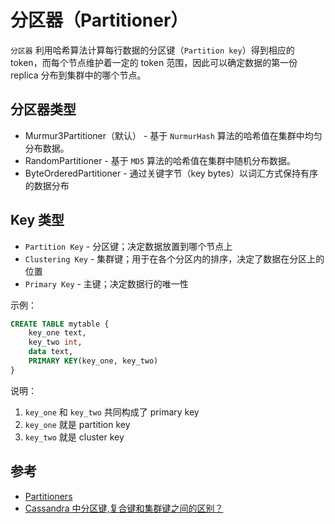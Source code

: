 # 分区器（Partitioner）

`分区器` 利用哈希算法计算每行数据的分区键（`Partition key`）得到相应的 token，而每个节点维护着一定的 token 范围，因此可以确定数据的第一份 replica 分布到集群中的哪个节点。

## 分区器类型

* Murmur3Partitioner（默认） - 基于 `NurmurHash` 算法的哈希值在集群中均匀分布数据。
* RandomPartitioner - 基于 `MD5` 算法的哈希值在集群中随机分布数据。
* ByteOrderedPartitioner - 通过关键字节（key bytes）以词汇方式保持有序的数据分布

## Key 类型

* `Partition Key` - 分区键；决定数据放置到哪个节点上
* `Clustering Key` - 集群键；用于在各个分区内的排序，决定了数据在分区上的位置
* `Primary Key` - 主键；决定数据行的唯一性

示例：

```sql
CREATE TABLE mytable {
    key_one text,
    key_two int,
    data text,
    PRIMARY KEY(key_one, key_two)
}
```

说明：

1. `key_one` 和 `key_two` 共同构成了 primary key
2. `key_one` 就是 partition key
3. `key_two` 就是 cluster key

## 参考

* [Partitioners](https://docs.datastax.com/en/ddac/doc/datastax_enterprise/dbArch/archPartitioners.html)
* [Cassandra 中分区键,复合键和集群键之间的区别？](https://codeday.me/bug/20170309/5182.html)

